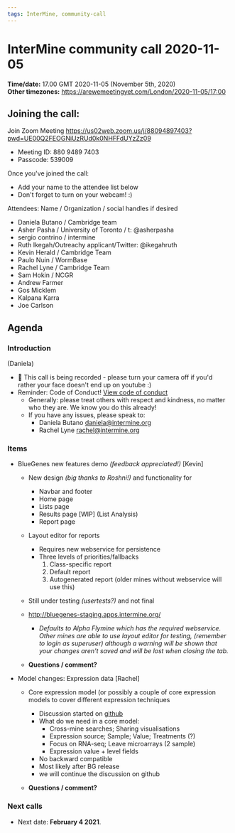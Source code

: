 ```yaml
---
tags: InterMine, community-call
---
```


# InterMine community call 2020-11-05

**Time/date:** 17.00 GMT 2020-11-05 (November 5th, 2020)  
**Other timezones:** https://arewemeetingyet.com/London/2020-11-05/17:00


## Joining the call:
Join Zoom Meeting
https://us02web.zoom.us/j/88094897403?pwd=UE00Q2FEOGNiUzRUd0k0NHFFdUYzZz09

- Meeting ID: 880 9489 7403
- Passcode: 539009 

Once you've joined the call:
- Add your name to the attendee list below 
- Don't forget to turn on your webcam! :) 
    
Attendees: Name / Organization / social handles if desired
- Daniela Butano / Cambridge team
- Asher Pasha / University of Toronto / t: @asherpasha
- sergio contrino / intermine
- Ruth Ikegah/Outreachy applicant/Twitter: @ikegahruth
- Kevin Herald / Cambridge Team
- Paulo Nuin / WormBase
- Rachel Lyne / Cambridge Team
- Sam Hokin / NCGR
- Andrew Farmer
- Gos Micklem
- Kalpana Karra
- Joe Carlson 
## Agenda

### Introduction 
(Daniela)
- 🎥 This call is being recorded - please turn your camera off if you'd rather your face doesn't end up on youtube :)
 - Reminder: Code of Conduct! [View code of conduct](http://intermine.org/code-of-conduct/)
      - Generally: please treat others with respect and kindness, no matter who they are. We know you do this already! 
      - If you have any issues, please speak to:
        - Daniela Butano daniela@intermine.org
        - Rachel Lyne rachel@intermine.org
    


### Items 
 - BlueGenes new features demo *(feedback appreciated!)* [Kevin]
    - New design *(big thanks to Roshni!)* and functionality for
        - Navbar and footer
        - Home page
        - Lists page
        - Results page [WIP] (List Analysis)
        - Report page
    - Layout editor for reports
        - Requires new webservice for persistence
        - Three levels of priorities/fallbacks
            1. Class-specific report
            2. Default report
            3. Autogenerated report (older mines without webservice will use this)
    - Still under testing *(usertests?)* and not final
    - http://bluegenes-staging.apps.intermine.org/
        - *Defaults to Alpha Flymine which has the required webservice. Other mines are able to use layout editor for testing, (remember to login as superuser) although a warning will be shown that your changes aren't saved and will be lost when closing the tab.*

    - **Questions / comment?**
    
- Model changes: Expression data [Rachel]
    -  Core expression model (or possibly a couple of core expression models to cover different expression techniques  
        - Discussion started on [github](https://github.com/intermine/intermine/issues/2229)
        - What do we need in a core model:  
            - Cross-mine searches;  Sharing visualisations
            - Expression source; Sample; Value; Treatments (?)
            - Focus on RNA-seq;  Leave microarrays (2 sample)
            - Expression value + level fields
        - No backward compatible
        - Most likely after BG release
        - we will continue the discussion on github 

    - **Questions / comment?**
### Next calls
- Next date: **February 4 2021**. 
